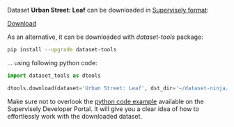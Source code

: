 Dataset **Urban Street: Leaf** can be downloaded in [Supervisely format](https://developer.supervisely.com/api-references/supervisely-annotation-json-format):

 [Download](https://assets.supervisely.com/supervisely-supervisely-assets-public/teams_storage/R/J/if/0jSDmI9oZTLz8V6nK1yqxYiwTb0k9BTmqMBtPwsEkUkNq214ZNWzEytgeJa7JxDrV2n5T7HerpqOG4qAm0w03zuTTiAVaQPAU7f68lIzHZ4nZzdN0GElTjJdRKgb.tar)

As an alternative, it can be downloaded with *dataset-tools* package:
``` bash
pip install --upgrade dataset-tools
```

... using following python code:
``` python
import dataset_tools as dtools

dtools.download(dataset='Urban Street: Leaf', dst_dir='~/dataset-ninja/')
```
Make sure not to overlook the [python code example](https://developer.supervisely.com/getting-started/python-sdk-tutorials/iterate-over-a-local-project) available on the Supervisely Developer Portal. It will give you a clear idea of how to effortlessly work with the downloaded dataset.

